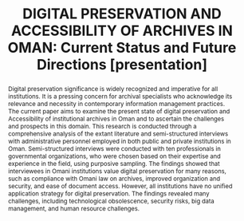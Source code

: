 ---
abstract: Digital preservation significance is widely recognized and imperative for
  all institutions. It is a pressing concern for archival specialists who acknowledge
  its relevance and necessity in contemporary information management practices. The
  current paper aims to examine the present state of digital preservation and Accessibility
  of institutional archives in Oman and to ascertain the challenges and prospects
  in this domain. This research is conducted through a comprehensive analysis of the
  extant literature and semi-structured interviews with administrative personnel employed
  in both public and private institutions in Oman. Semi-structured interviews were
  conducted with ten professionals in governmental organizations, who were chosen
  based on their expertise and experience in the field, using purposive sampling.
  The findings showed that interviewees in Omani institutions value digital preservation
  for many reasons, such as compliance with Omani law on archives, improved organization
  and security, and ease of document access. However, all institutions have no unified
  application strategy for digital preservation. The findings revealed many challenges,
  including technological obsolescence, security risks, big data management, and human
  resource challenges.
creators:
- Shehata, Ahmed Maher Khafaga
- Mkadmi, Abderrazak
date: null
document_url: https://www.ideals.illinois.edu/items/128868/bitstreams/430330/data.pdf
grand_parent: iPRES
institutions: []
keywords:
- digital preservation
- oman
- institutional archives
- information management
- accessibility
landing_page_url: https://hdl.handle.net/2142/121674
language: eng
layout: publication
license: CC-BY 4.0 International
notes_url: null
parent: iPRES 2023
presentation_url: null
size: null
source_name: iPRES
title: 'DIGITAL PRESERVATION AND ACCESSIBILITY OF ARCHIVES IN OMAN: Current Status
  and Future Directions [presentation]'
type: presentation
year: 2023
---